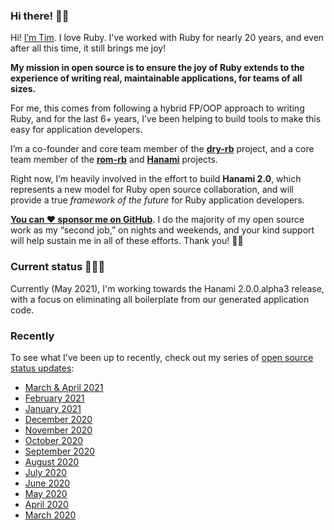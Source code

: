 ### Hi there! 👋🏼

Hi! [I’m Tim](https://timriley.info/). I love Ruby. I've worked with Ruby for nearly 20 years, and even after all this time, it still brings me joy!

**My mission in open source is to ensure the joy of Ruby extends to the experience of writing real, maintainable applications, for teams of all sizes.**

For me, this comes from following a hybrid FP/OOP approach to writing Ruby, and for the last 6+ years, I’ve  been helping to build tools to make this easy for application developers.

I’m a co-founder and core team member of the [**dry-rb**](https://dry-rb.org) project, and a core team member of the [**rom-rb**](https://rom-rb.org) and [**Hanami**](https://hanamirb.org) projects.

Right now, I’m heavily involved in the effort to build **Hanami 2.0**, which represents a new model for Ruby open source collaboration, and will provide a true  _framework of the future_ for Ruby application developers.

[**You can ❤️ sponsor me on GitHub**](https://github.com/sponsors/timriley). I do the majority of my open source work as my “second job,” on nights and weekends, and your kind support will help sustain me in all of these efforts. Thank you! 🙏🏼

### Current status 👨🏻‍💻

Currently (May 2021), I'm working towards the Hanami 2.0.0.alpha3 release, with a focus on eliminating all boilerplate from our generated application code.

### Recently

To see what I've been up to recently, check out my series of [open source status updates](https://timriley.info/):

- [March & April 2021](https://timriley.info/writing/2021/05/10/open-source-status-update-march-april-2021/)
- [February 2021](https://timriley.info/writing/2021/03/09/open-source-status-update-february-2021)
- [January 2021](https://timriley.info/writing/2021/02/01/open-source-status-update-january-2021)
- [December 2020](https://timriley.info/writing/2021/01/06/open-source-status-update-december-2020)
- [November 2020](https://timriley.info/writing/2020/12/07/open-source-status-update-november-2020)
- [October 2020](https://timriley.info/writing/2020/11/03/open-source-status-update-october-2020)
- [September 2020](https://timriley.info/writing/2020/10/06/open-source-status-update-september-2020)
- [August 2020](https://timriley.info/writing/2020/08/31/open-source-status-update-august-2020)
- [July 2020](https://timriley.info/writing/2020/08/03/open-source-status-update-july-2020)
- [June 2020](https://timriley.info/writing/2020/06/28/open-source-status-update-june-2020)
- [May 2020](https://timriley.info/writing/2020/06/01/open-source-status-update-may-2020)
- [April 2020](https://timriley.info/writing/2020/04/30/open-source-status-update-april-2020)
- [March 2020](https://timriley.info/writing/2020/03/27/open-source-status-update-march-2020)
